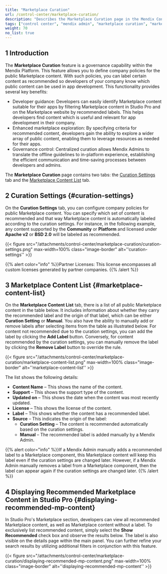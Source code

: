```yaml
---
title: "Marketplace Curation"
url: /control-center/marketplace-curation/
description: "Describes the Marketplace Curation page in the Mendix Control Center."
tags: ["control center", "mendix admin", "marketplace curation", "marketplace"]
weight: 70
no_list: true
---
```


## 1 Introduction

The **Marketplace Curation** feature is a governance capability within the Mendix Platform. This feature allows you to define company policies for the public Marketplace content. With such policies, you can label certain content as recommended so developers of your company know which public content can be used in app development. This functionality provides several key benefits:
* Developer guidance: Developers can easily identify Marketplace content suitable for their apps by filtering Marketplace content in Studio Pro and on the Marketplace website by recommended labels. This helps developers find content which is useful and relevant for app development in their company.
* Enhanced marketplace exploration: By specifying criteria for recommended content, developers gain the ability to explore a wider array of public content, enabling them to leverage resources as needed for their apps.
* Governance control: Centralized curation allows Mendix Admins to translate the offline guidelines to in-platform experience, establishing the efficient communication and time-saving processes between developers and admins.

The **Marketplace Curation** page contains two tabs: the [Curation Settings](#curation-settings) tab and the [Marketplace Content List](#marketplace-content-list) tab.

## 2 Curation Settings {#curation-settings}

On the **Curation Settings** tab, you can configure company policies for public Marketplace content. You can specify which set of content is recommended and that way Marketplace content is automatically labeled according to the curation settings. For instance, in the following example, any content supported by the **Community** or **Platform** and licensed under **Apache v2** or **BSD 2.0** will be labeled as recommended.

{{< figure src="/attachments/control-center/marketplace-curation/curation-settings.png" max-width=100% class="image-border" alt=''curation-settings''  >}}

{{% alert color="info" %}}Partner Licenses: This license encompasses all custom licenses generated by partner companies. {{% /alert %}}

## 3 Marketplace Content List {#marketplace-content-list}

On the **Marketplace Content List** tab, there is a list of all public Marketplace content in the table below. It includes information about whether they carry the recommended label and the origin of that label, which can be either **Curation Setting** or **Manual**.
You also have the ability to manually add or remove labels after selecting items from the table as illustrated below. For content not recommended due to the curation settings, you can add the label by clicking the **Add Label** button. Conversely, for content recommended by the curation settings, you can manually remove the label by clicking the **Remove Label** button to override the rule.

{{< figure src="/attachments/control-center/marketplace-curation/marketplace-content-list.png" max-width=100% class="image-border" alt=''marketplace-content-list''  >}}

The list shows the following details:

* **Content Name** – This shows the name of the content.
* **Support** – This shows the support type of the content.
* **Updated on** – This shows the date when the content was most recently updated.
* **License** – This shows the license of the content.
* **Label** – This shows whether the content has a recommended label. 
* **Source** – This indicates the origin of the label:
  * **Curation Setting**  – The content is recommended automatically based on the curation settings.
  * **Manual** – The recommended label is added manually by a Mendix Admin.


{{% alert color="info" %}}If a Mendix Admin manually adds a recommended label to a Marketplace component, this Marketplace content will keep this label even if the curation settings are changed later. However, if a Mendix Admin manually removes a label from a Marketplace component, then the label can appear again if the curation settings are changed later. {{% /alert %}}

## 4 Displaying Recommended Marketplace Content in Studio Pro {#displaying-recommended-mp-content}
In Studio Pro's Marketplace section, developers can view all recommended Marketplace content, as well as Marketplace content without a label. To exclusively list recommended content, simply select the **Show Recommended** check box and observe the results below. The label is also visible on the details page within the main panel. You can further refine your search results by utilizing additional filters in conjunction with this feature.

{{< figure src="/attachments/control-center/marketplace-curation/displaying-recommended-mp-content.png" max-width=100% class="image-border" alt=''displaying-recommended-mp-content''  >}}
